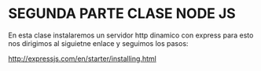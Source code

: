 # SEGUNDA PARTE CLASE NODE JS


En esta clase instalaremos un servidor http dinamico con express para esto nos dirigimos al siguietne enlace y seguimos los pasos:

http://expressjs.com/en/starter/installing.html
